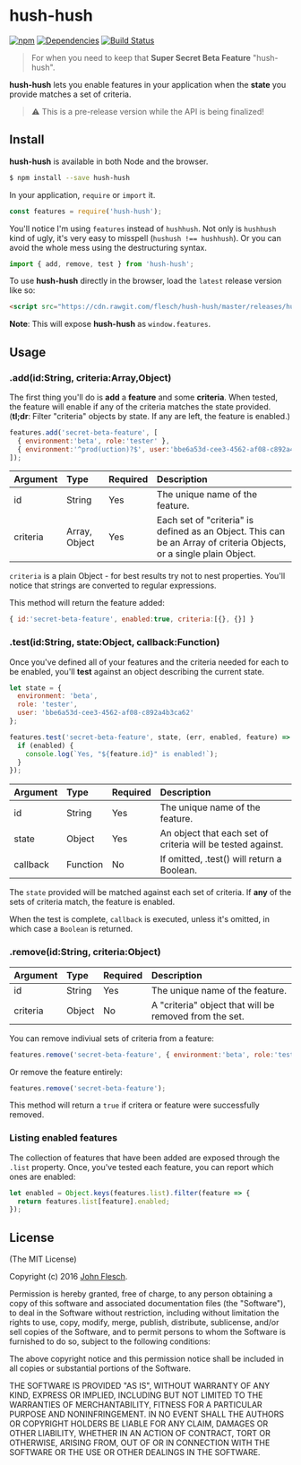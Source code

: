 # hush-hush

[![npm](https://img.shields.io/npm/v/hush-hush.svg)](https://www.npmjs.com/package/hush-hush) [![Dependencies](https://david-dm.org/flesch/hush-hush.svg)](https://david-dm.org/flesch/hush-hush) [![Build Status](https://travis-ci.org/flesch/hush-hush.svg?branch=master)](https://travis-ci.org/flesch/hush-hush)

> For when you need to keep that **Super Secret Beta Feature** "hush-hush".

**hush-hush** lets you enable features in your application when the **state** you provide matches a set of criteria.

> :warning: This is a pre-release version while the API is being finalized!

## Install

**hush-hush** is available in both Node and the browser.

```bash
$ npm install --save hush-hush
```

In your application, `require` or `import` it.

```javascript
const features = require('hush-hush');
```

You'll notice I'm using `features` instead of `hushhush`. Not only is `hushhush` kind of ugly, it's very easy to misspell (`hushush !== hushhush`). Or you can avoid the whole mess using the destructuring syntax.

```javascript
import { add, remove, test } from 'hush-hush';
```

To use **hush-hush** directly in the browser, load the `latest` release version like so:

```html
<script src="https://cdn.rawgit.com/flesch/hush-hush/master/releases/hush-hush-latest.min.js"></script>
```

**Note**: This will expose **hush-hush** as `window.features`.

## Usage

### .add(id:String, criteria:Array,Object)

The first thing you'll do is **add** a **feature** and some **criteria**. When tested, the feature will enable if any of the criteria matches the state provided. (**tl;dr**: Filter "criteria" objects by state. If any are left, the feature is enabled.)

```javascript
features.add('secret-beta-feature', [
  { environment:'beta', role:'tester' },
  { environment:'^prod(uction)?$', user:'bbe6a53d-cee3-4562-af08-c892a4b3ca62' }
]);
```

| Argument | Type | Required | Description |
|:--|:--|:--|:--|
| id | String | Yes | The unique name of the feature. |
| criteria | Array, Object | Yes | Each set of "criteria" is defined as an Object. This can be an Array of criteria Objects, or a single plain Object. |

`criteria` is a plain Object - for best results try not to nest properties. You'll notice that strings are converted to regular expressions.

This method will return the feature added:

```javascript
{ id:'secret-beta-feature', enabled:true, criteria:[{}, {}] }
```

### .test(id:String, state:Object, callback:Function)

Once you've defined all of your features and the criteria needed for each to be enabled, you'll **test** against an object describing the current state.


```javascript
let state = {
  environment: 'beta',
  role: 'tester',
  user: 'bbe6a53d-cee3-4562-af08-c892a4b3ca62'
};

features.test('secret-beta-feature', state, (err, enabled, feature) => {
  if (enabled) {
    console.log(`Yes, "${feature.id}" is enabled!`);
  }
});

```

| Argument | Type | Required | Description |
|:--|:--|:--|:--|
| id | String | Yes | The unique name of the feature. |
| state | Object | Yes | An object that each set of criteria will be tested against. |
| callback | Function | No | If omitted, .test() will return a Boolean. |

The `state` provided will be matched against each set of criteria. If **any** of the sets of criteria match, the feature is enabled.

When the test is complete, `callback` is executed, unless it's omitted, in which case a `Boolean` is returned.

### .remove(id:String, criteria:Object)

| Argument | Type | Required | Description |
|:--|:--|:--|:--|
| id | String | Yes | The unique name of the feature. |
| criteria | Object | No | A "criteria" object that will be removed from the set. |

You can remove indiviual sets of criteria from a feature:

```javascript
features.remove('secret-beta-feature', { environment:'beta', role:'tester' });
```

Or remove the feature entirely:

```javascript
features.remove('secret-beta-feature');
```

This method will return a `true` if critera or feature were successfully removed.

### Listing enabled features

The collection of features that have been added are exposed through the `.list` property. Once, you've tested each feature, you can report which ones are enabled:

```javascript
let enabled = Object.keys(features.list).filter(feature => {
  return features.list[feature].enabled;
});
```

## License

(The MIT License)

Copyright (c) 2016 [John Flesch](http://fles.ch).

Permission is hereby granted, free of charge, to any person obtaining a copy of this software and associated documentation files (the "Software"), to deal in the Software without restriction, including without limitation the rights to use, copy, modify, merge, publish, distribute, sublicense, and/or sell copies of the Software, and to permit persons to whom the Software is furnished to do so, subject to the following conditions:

The above copyright notice and this permission notice shall be included in all copies or substantial portions of the Software.

THE SOFTWARE IS PROVIDED "AS IS", WITHOUT WARRANTY OF ANY KIND, EXPRESS OR IMPLIED, INCLUDING BUT NOT LIMITED TO THE WARRANTIES OF MERCHANTABILITY, FITNESS FOR A PARTICULAR PURPOSE AND NONINFRINGEMENT. IN NO EVENT SHALL THE AUTHORS OR COPYRIGHT HOLDERS BE LIABLE FOR ANY CLAIM, DAMAGES OR OTHER LIABILITY, WHETHER IN AN ACTION OF CONTRACT, TORT OR OTHERWISE, ARISING FROM, OUT OF OR IN CONNECTION WITH THE SOFTWARE OR THE USE OR OTHER DEALINGS IN THE SOFTWARE.
